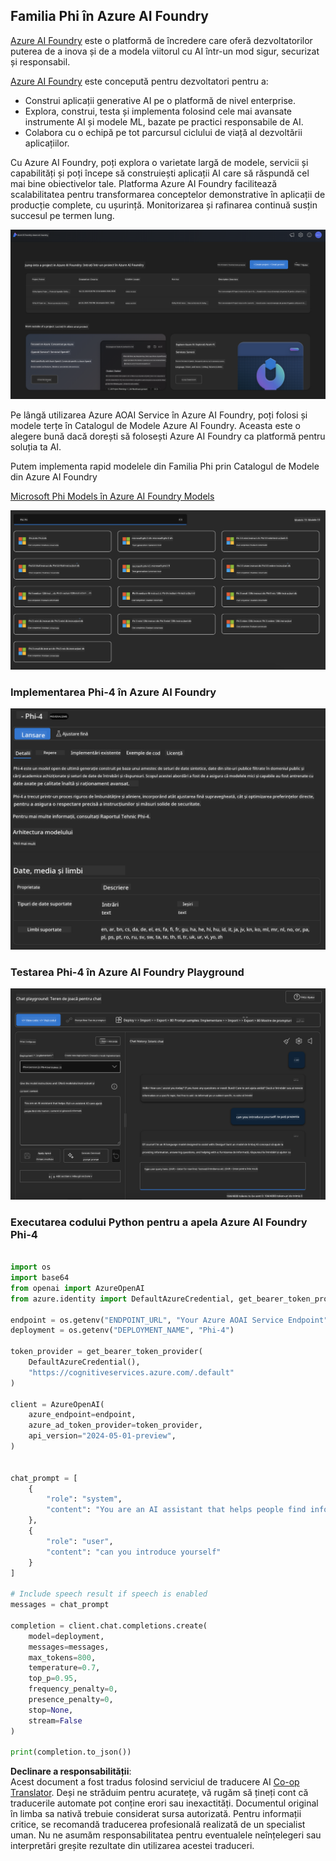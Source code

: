 <!--
CO_OP_TRANSLATOR_METADATA:
{
  "original_hash": "3ae21dc5554e888defbe57946ee995ee",
  "translation_date": "2025-05-09T09:09:43+00:00",
  "source_file": "md/01.Introduction/02/03.AzureAIFoundry.md",
  "language_code": "ro"
}
-->
## Familia Phi în Azure AI Foundry

[Azure AI Foundry](https://ai.azure.com) este o platformă de încredere care oferă dezvoltatorilor puterea de a inova și de a modela viitorul cu AI într-un mod sigur, securizat și responsabil.

[Azure AI Foundry](https://ai.azure.com) este concepută pentru dezvoltatori pentru a:

- Construi aplicații generative AI pe o platformă de nivel enterprise.
- Explora, construi, testa și implementa folosind cele mai avansate instrumente AI și modele ML, bazate pe practici responsabile de AI.
- Colabora cu o echipă pe tot parcursul ciclului de viață al dezvoltării aplicațiilor.

Cu Azure AI Foundry, poți explora o varietate largă de modele, servicii și capabilități și poți începe să construiești aplicații AI care să răspundă cel mai bine obiectivelor tale. Platforma Azure AI Foundry facilitează scalabilitatea pentru transformarea conceptelor demonstrative în aplicații de producție complete, cu ușurință. Monitorizarea și rafinarea continuă susțin succesul pe termen lung.

![portal](../../../../../translated_images/AIFoundryPorral.68f0acc7d5f47991d90f78fd199beb1123941bba27c39effe55ebfc1d07f114c.ro.png)

Pe lângă utilizarea Azure AOAI Service în Azure AI Foundry, poți folosi și modele terțe în Catalogul de Modele Azure AI Foundry. Aceasta este o alegere bună dacă dorești să folosești Azure AI Foundry ca platformă pentru soluția ta AI.

Putem implementa rapid modelele din Familia Phi prin Catalogul de Modele din Azure AI Foundry

[Microsoft Phi Models în Azure AI Foundry Models](https://ai.azure.com/explore/models/?selectedCollection=phi)

![ModelCatalog](../../../../../translated_images/AIFoundryModelCatalog.65aadf44c7a47e16a745104efa3ca2b49580c7be190f901a3da6d6533fc37b07.ro.png)

### **Implementarea Phi-4 în Azure AI Foundry**

![Phi4](../../../../../translated_images/AIFoundryPhi4.dd27d994739126af80d23e8ec9d3bfd7e6b518d3993aa729fdd4c26e1add8d35.ro.png)

### **Testarea Phi-4 în Azure AI Foundry Playground**

![Playground](../../../../../translated_images/AIFoundryPlayground.11365174557f8eac71ce4d439d344dd767a1b04701e9ffe73642feefb099188d.ro.png)

### **Executarea codului Python pentru a apela Azure AI Foundry Phi-4**

```python

import os  
import base64
from openai import AzureOpenAI  
from azure.identity import DefaultAzureCredential, get_bearer_token_provider  
        
endpoint = os.getenv("ENDPOINT_URL", "Your Azure AOAI Service Endpoint")  
deployment = os.getenv("DEPLOYMENT_NAME", "Phi-4")  
      
token_provider = get_bearer_token_provider(  
    DefaultAzureCredential(),  
    "https://cognitiveservices.azure.com/.default"  
)  
  
client = AzureOpenAI(  
    azure_endpoint=endpoint,  
    azure_ad_token_provider=token_provider,  
    api_version="2024-05-01-preview",  
)  
  

chat_prompt = [
    {
        "role": "system",
        "content": "You are an AI assistant that helps people find information."
    },
    {
        "role": "user",
        "content": "can you introduce yourself"
    }
] 
    
# Include speech result if speech is enabled  
messages = chat_prompt 

completion = client.chat.completions.create(  
    model=deployment,  
    messages=messages,
    max_tokens=800,  
    temperature=0.7,  
    top_p=0.95,  
    frequency_penalty=0,  
    presence_penalty=0,
    stop=None,  
    stream=False  
)  
  
print(completion.to_json())  

```

**Declinare a responsabilității**:  
Acest document a fost tradus folosind serviciul de traducere AI [Co-op Translator](https://github.com/Azure/co-op-translator). Deși ne străduim pentru acuratețe, vă rugăm să țineți cont că traducerile automate pot conține erori sau inexactități. Documentul original în limba sa nativă trebuie considerat sursa autorizată. Pentru informații critice, se recomandă traducerea profesională realizată de un specialist uman. Nu ne asumăm responsabilitatea pentru eventualele neînțelegeri sau interpretări greșite rezultate din utilizarea acestei traduceri.
